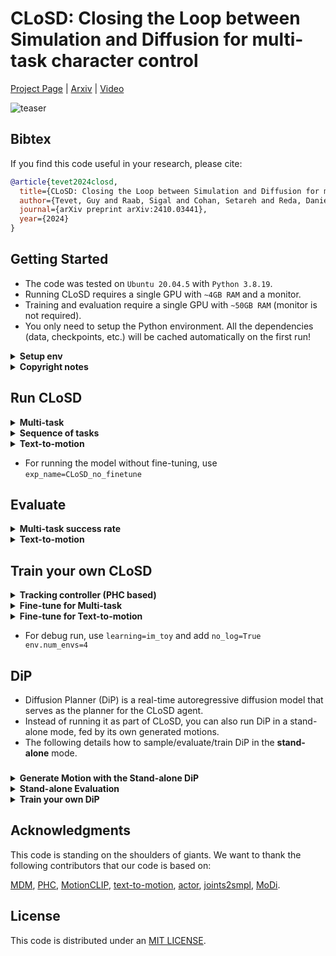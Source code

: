 # CLoSD: Closing the Loop between Simulation and Diffusion for multi-task character control

[Project Page](https://guytevet.github.io/CLoSD-page/) | [Arxiv](https://arxiv.org/abs/2410.03441) | [Video](https://www.youtube.com/watch?feature=shared&v=O1tzbiDMW8U)

![teaser](https://github.com/GuyTevet/CLoSD-page/blob/main/static/figures/demo1.gif?raw=true)


## Bibtex

If you find this code useful in your research, please cite:

```bibtex
@article{tevet2024closd,
  title={CLoSD: Closing the Loop between Simulation and Diffusion for multi-task character control},
  author={Tevet, Guy and Raab, Sigal and Cohan, Setareh and Reda, Daniele and Luo, Zhengyi and Peng, Xue Bin and Bermano, Amit H and van de Panne, Michiel},
  journal={arXiv preprint arXiv:2410.03441},
  year={2024}
}
```


## Getting Started


- The code was tested on `Ubuntu 20.04.5` with `Python 3.8.19`.
- Running CLoSD requires a single GPU with `~4GB RAM` and a monitor.
- Training and evaluation require a single GPU with `~50GB RAM` (monitor is not required).
- You only need to setup the Python environment. All the dependencies (data, checkpoints, etc.) will be cached automatically on the first run!

<details>
  <summary><b>Setup env</b></summary>

  - Create a Conda env and setup the requirements:

```bash
conda create -n closd python=3.8
conda activate closd
pip install -r requirement.txt
python -m spacy download en_core_web_sm
```

  - Download [Isaac GYM](https://developer.nvidia.com/isaac-gym), and install it to your env:

```bash
conda activate closd
cd <ISSAC_GYM_DIR>/python
pip install -e .
```

  - Export the linker from the environment, to confirm the gym is correctly installed:

```bash
export LD_LIBRARY_PATH=$(dirname $(find $(dirname $(dirname $(which python))) -name "libpython3.8.so.1.0")):$LD_LIBRARY_PATH
python -c "from isaacgym import gymapi"
```

</details>

<details>
  <summary><b>Copyright notes</b></summary>
  
The code will automatically download cached versions of the following datasets and models. You must adhere to their terms of use!

- SMPL license is according to https://smpl-x.is.tue.mpg.de/
- AMASS license is according to  https://amass.is.tue.mpg.de/
- HumanML3D dataset license is according to https://github.com/EricGuo5513/HumanML3D

</details>

## Run CLoSD

<details>
  <summary><b>Multi-task</b></summary>

```bash
python closd/run.py\
  learning=im_big robot=smpl_humanoid\
  epoch=-1 test=True no_virtual_display=True\
  headless=False env.num_envs=9\
  env=closd_multitask exp_name=CLoSD_multitask_finetune
```

</details>

<details>
  <summary><b>Sequence of tasks</b></summary>

```bash
python closd/run.py\
  learning=im_big robot=smpl_humanoid\
  epoch=-1 test=True no_virtual_display=True\
  headless=False env.num_envs=9\
  env=closd_sequence exp_name=CLoSD_multitask_finetune
```

</details>

<details>
  <summary><b>Text-to-motion</b></summary>

```bash
python closd/run.py\
  learning=im_big robot=smpl_humanoid\
  epoch=-1 test=True no_virtual_display=True\
  headless=False env.num_envs=9\
  env=closd_t2m exp_name=CLoSD_t2m_finetune
```

</details>

- For running the model without fine-tuning, use `exp_name=CLoSD_no_finetune`


## Evaluate

<details>
  <summary><b>Multi-task success rate</b></summary>

- To reproduce Table 1 in the paper.

```bash
python closd/run.py\
 learning=im_big env=closd_multitask robot=smpl_humanoid\
 exp_name=CLoSD_multitask_finetune\
 epoch=-1\
 env.episode_length=500\
 env.dip.cfg_param=7.5\
 env.num_envs=4096\
 test=True\
 no_virtual_display=True\
 headless=True\
 closd_eval=True
```

</details>

<details>
  <summary><b>Text-to-motion</b></summary>
  
- The evaluation process runs on pre-recorded data and reproduces Table 3 in the paper.
- The raw results are at `https://huggingface.co/guytevet/CLoSD/blob/main/evaluation/closd/eval.log`, this code should reproduce it.

```bash
python -m closd.diffusion_planner.eval.eval_humanml --external_results_file closd/diffusion_planner/saved_motions/closd/CloSD.pkl --do_unique
```

- To log resutls in Wandb, add:

```bash
 --train_platform_type WandBPlatform --eval_name <wandb_exp_name>
```

</details>


## Train your own CLoSD

<details>
  <summary><b>Tracking controller (PHC based)</b></summary>

```bash
python closd/run.py\
 learning=im_big env=im_single_prim robot=smpl_humanoid\
 env.cycle_motion=True epoch=-1\
 exp_name=my_CLoSD_no_finetune
```

- Train for 62K epochs


</details>

<details>
  <summary><b>Fine-tune for Multi-task</b></summary>

```bash
python closd/run.py\
 learning=im_big env=closd_multitask robot=smpl_humanoid\
 learning.params.load_checkpoint=True\
 learning.params.load_path=output/CLoSD/my_CLoSD_no_finetune/Humanoid.pth\
 env.dip.cfg_param=2.5 env.num_envs=3072\
 has_eval=False epoch=-1\
 exp_name=my_CLoSD_multitask_finetune
```

- Train for 4K epochs

</details>


<details>
  <summary><b>Fine-tune for Text-to-motion</b></summary>

```bash
python closd/run.py\
 learning=im_big env=closd_t2m robot=smpl_humanoid\
 learning.params.load_checkpoint=True\
 learning.params.load_path=output/CLoSD/my_CLoSD_no_finetune/Humanoid.pth\
 env.dip.cfg_param=2.5 env.num_envs=3072\
 has_eval=False epoch=-1\
 exp_name=my_CLoSD_t2m_finetune
```

- Train for 1K epochs

</details>

- For debug run, use `learning=im_toy` and add `no_log=True env.num_envs=4`

## DiP

- Diffusion Planner (DiP) is a real-time autoregressive diffusion model that serves as the planner for the CLoSD agent.
- Instead of running it as part of CLoSD, you can also run DiP in a stand-alone mode, fed by its own generated motions.
- The following details how to sample/evaluate/train DiP in the **stand-alone** mode.

### 

<details>
  <summary><b>Generate Motion with the Stand-alone DiP</b></summary>

Full autoregressive generation (without target):

```bash
python -m closd.diffusion_planner.sample.generate\
 --model_path closd/diffusion_planner/save/DiP_no-target_10steps_context20_predict40/model000200000.pt\
 --num_repetitions 1 --autoregressive
```

Prefix completion with target trajectory:

```bash
python -m closd.diffusion_planner.sample.generate\
 --model_path closd/diffusion_planner/save/DiP_multi-target_10steps_context20_predict40/model000300000.pt\
 --num_repetitions 1 --sampling_mode goal\
 --target_joint_names "traj,heading" --target_joint_source data
```

- To sample with random joint target (instead of sampling it from the data, which is more challenging), use `--target_joint_source random`
- Other 'legal' joint conditions are:

```bash
--target_joint_names 
[traj,heading|
pelvis,heading|
right_wrist,heading|
left_wrist,heading|
right_foot,heading|
left_foot,heading]
```

</details>

<details>
  <summary><b>Stand-alone Evaluation</b></summary>

- Evaluate DiP fed by its own predictions (without the CLoSD framework):
- To reproduce Tables 2 and 3 (the DiP entry) in the paper.

```bash
python -m closd.diffusion_planner.eval.eval_humanml\
 --guidance_param 7.5\
 --model_path closd/diffusion_planner/save/DiP_no-target_10steps_context20_predict40/model000600343.pt\
 --autoregressive
```

</details>


<details>
  <summary><b>Train your own DiP</b></summary>

The following will reproduce the DiP used in the paper:

```bash
python -m closd.diffusion_planner.train.train_mdm\
 --save_dir closd/diffusion_planner/save/my_DiP\
 --dataset humanml --arch trans_dec --text_encoder_type bert\
 --diffusion_steps 10 --context_len 20 --pred_len 40\
 --mask_frames --eval_during_training --gen_during_training --overwrite --use_ema --autoregressive --train_platform_type WandBPlatform
```

To train DiP without target conditioning, add `--lambda_target_loc 0`

</details>

## Acknowledgments

This code is standing on the shoulders of giants. We want to thank the following contributors
that our code is based on:

[MDM](https://github.com/GuyTevet/motion-diffusion-model), [PHC](https://github.com/ZhengyiLuo/PHC), [MotionCLIP](https://github.com/GuyTevet/MotionCLIP), [text-to-motion](https://github.com/EricGuo5513/text-to-motion), [actor](https://github.com/Mathux/ACTOR), [joints2smpl](https://github.com/wangsen1312/joints2smpl), [MoDi](https://github.com/sigal-raab/MoDi).

## License
This code is distributed under an [MIT LICENSE](LICENSE).
